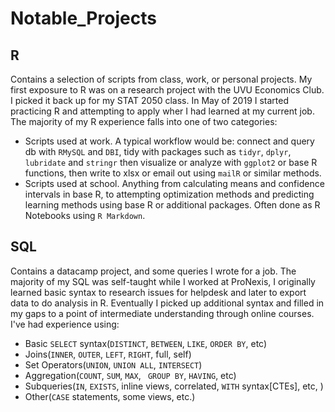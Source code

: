 # Notable_Projects

## R
Contains a selection of scripts from class, work, or personal projects.
My first exposure to R was on a research project with the UVU Economics Club. I picked it back up for my STAT 2050 class. In May of 2019 I started practicing R and attempting to apply wher I had learned at my current job.
The majority of my R experience falls into one of two categories:
- Scripts used at work. A typical workflow would be: connect and query db with `RMySQL` and `DBI`, tidy with packages such as `tidyr`, `dplyr`, `lubridate` and `stringr` then visualize or analyze with `ggplot2` or base R functions, then write to xlsx or email out using `mailR` or similar methods.
- Scripts used at school. Anything from calculating means and confidence intervals in base R, to attempting optimization methods and predicting learning methods using base R or additional packages. Often done as R Notebooks using `R Markdown`.

## SQL
Contains a datacamp project, and some queries I wrote for a job.
The majority of my SQL was self-taught while I worked at ProNexis, I originally learned basic syntax to research issues for helpdesk and later to export data to do analysis in R. Eventually I picked up additional syntax and filled in my gaps to a point of intermediate understanding through online courses. I've had experience using:
- Basic `SELECT` syntax(`DISTINCT`, `BETWEEN`, `LIKE`, `ORDER BY`, etc)
- Joins(`INNER`, `OUTER`, `LEFT`, `RIGHT`, full, self)
- Set Operators(`UNION`, `UNION ALL`, `INTERSECT`)
- Aggregation(`COUNT`, `SUM`, `MAX`, ` GROUP BY`, `HAVING`, etc)
- Subqueries(`IN`, `EXISTS`, inline views, correlated, `WITH` syntax[CTEs], etc, )
- Other(`CASE` statements, some views, etc.)
